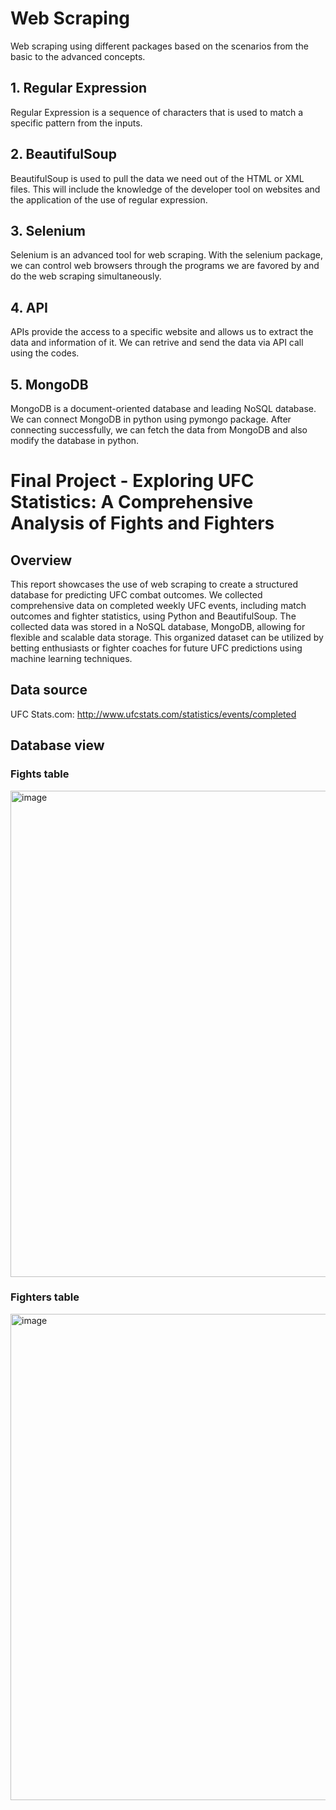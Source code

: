 # Web Scraping
Web scraping using different packages based on the scenarios from the basic to the advanced concepts.

## 1. Regular Expression
Regular Expression is a sequence of characters that is used to match a specific pattern from the inputs.

## 2. BeautifulSoup
BeautifulSoup is used to pull the data we need out of the HTML or XML files. This will include the knowledge of the developer tool on websites and the application of the use of regular expression.

## 3. Selenium
Selenium is an advanced tool for web scraping. With the selenium package, we can control web browsers through the programs we are favored by and do the web scraping simultaneously.

## 4. API
APIs provide the access to a specific website and allows us to extract the data and information of it. We can retrive and send the data via API call using the codes.

## 5. MongoDB
MongoDB is a document-oriented database and leading NoSQL database. We can connect MongoDB in python using pymongo package. After connecting successfully, we can fetch the data from MongoDB and also modify the database in python.

# Final Project - Exploring UFC Statistics: A Comprehensive Analysis of Fights and Fighters
## Overview
This report showcases the use of web scraping to create a structured database for predicting UFC combat outcomes. We collected comprehensive data on completed weekly UFC events, including match outcomes and fighter statistics, using Python and BeautifulSoup. The collected data was stored in a NoSQL database, MongoDB, allowing for flexible and scalable data storage. This organized dataset can be utilized by betting enthusiasts or fighter coaches for future UFC predictions using machine learning techniques.

## Data source
UFC Stats.com: http://www.ufcstats.com/statistics/events/completed

## Database view
### Fights table
<img width="778" alt="image" src="https://user-images.githubusercontent.com/123716809/228405607-26575090-2526-42a2-bbd7-24df85f0022a.png">

### Fighters table
<img width="778" alt="image" src="https://user-images.githubusercontent.com/123716809/228405646-a837a005-9d62-4b96-aa0f-83d0a5b8d599.png">

